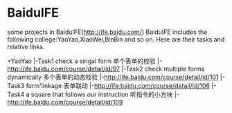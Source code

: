 # BaiduIFE
some projects in BaiduIFE(http://ife.baidu.com/)
BaiduIFE includes the following college:YaoYao,XiaoWei,BinBin and so on.
Here are their tasks and relative links.

+YaoYao
 |-Task1 check a singal form 单个表单的校验
  |-http://ife.baidu.com/course/detail/id/97
 |-Task2 check multiple forms dynamically 多个表单的动态校验
  |-http://ife.baidu.com/course/detail/id/101
 |-Task3 form'linkage 表单联动
  |-http://ife.baidu.com/course/detail/id/106
 |-Task4 a square that follows our instruction 听指令的小方块
  |-http://ife.baidu.com/course/detail/id/109